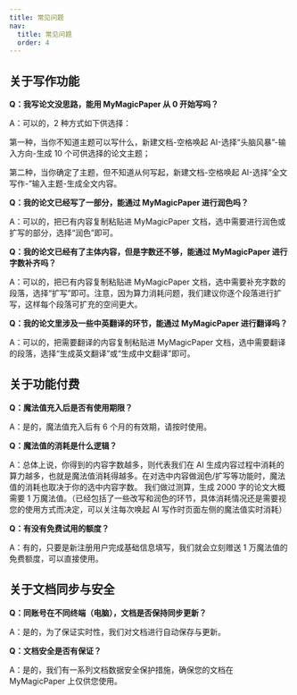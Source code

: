 ```yaml
---
title: 常见问题
nav:
  title: 常见问题
  order: 4
---
```


## 关于写作功能

**Q：我写论文没思路，能用 MyMagicPaper 从 0 开始写吗？**

A：可以的，2 种方式如下供选择：

第一种，当你不知道主题可以写什么，新建文档-空格唤起 AI-选择“头脑风暴”-输入方向-生成 10 个可供选择的论文主题；

第二种，当你确定了主题，但不知道从何写起，新建文档-空格唤起 AI-选择“全文写作-”输入主题-生成全文内容。



**Q：我的论文已经写了一部分，能通过 MyMagicPaper 进行润色吗？**

A：可以的，把已有内容复制粘贴进 MyMagicPaper 文档，选中需要进行润色或扩写的部分，选择“润色”即可。



**Q：我的论文已经有了主体内容，但是字数还不够，能通过 MyMagicPaper 进行字数补齐吗？**

A：可以的，把已有内容复制粘贴进 MyMagicPaper 文档，选中需要补充字数的段落，选择“扩写”即可。注意，因为算力消耗问题，我们建议你逐个段落进行扩写，这样每个段落可扩充的空间更大。



**Q：我的论文里涉及一些中英翻译的环节，能通过 MyMagicPaper 进行翻译吗？**

A：可以的，把需要翻译的内容复制粘贴进 MyMagicPaper 文档，选中需要翻译的段落，选择“生成英文翻译”或“生成中文翻译”即可。

## 关于功能付费

**Q：魔法值充入后是否有使用期限？**

A：是的，魔法值充入后有 6 个月的有效期，请按时使用。



**Q：魔法值的消耗是什么逻辑？**

A：总体上说，你得到的内容字数越多，则代表我们在 AI 生成内容过程中消耗的算力越多，也就是魔法值消耗得越多。在对选中内容做润色/扩写等功能时，魔法值的消耗也取决于你的选中内容字数。
我们做过测算，生成 2000 字的论文大概需要 1 万魔法值。（已经包括了一些改写和润色的环节，具体消耗情况还是需要视您的使用方式而决定，可以关注每次唤起 AI 写作时页面左侧的魔法值实时消耗）



**Q：有没有免费试用的额度？**

A：有的，只要是新注册用户完成基础信息填写，我们就会立刻赠送 1 万魔法值的免费额度，可以直接使用。

## 关于文档同步与安全

**Q：同账号在不同终端（电脑），文档是否保持同步更新？**

A：是的，为了保证实时性，我们对文档进行自动保存与更新。



**Q：文档安全是否有保证？**

A：是的，我们有一系列文档数据安全保护措施，确保您的文档在 MyMagicPaper 上仅供您使用。
